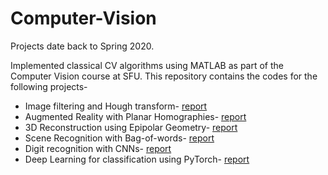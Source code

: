 # Computer-Vision

Projects date back to Spring 2020.

Implemented classical CV algorithms using MATLAB as part of the Computer Vision course at SFU. This repository contains the codes for the following projects-

- Image filtering and Hough transform- [report](https://drive.google.com/file/d/1QqBbcHZGs7zhz3CrfCdCA7E6ke2NNC-c/view?usp=sharing)
- Augmented Reality with Planar Homographies- [report](https://drive.google.com/file/d/1POFBY6csVD-wH50DchUtKc9osTg88mi7/view?usp=sharing)
- 3D Reconstruction using Epipolar Geometry- [report](https://drive.google.com/file/d/14iWxOScMjv6fytLMJf0EIxeAEmpNqUw8/view?usp=sharing)
- Scene Recognition with Bag-of-words- [report](https://drive.google.com/file/d/1jwMwBisRtRHLaTnJ71643oe64Ry6ClwY/view?usp=sharing)
- Digit recognition with CNNs- [report](https://drive.google.com/file/d/11J6dcnmar9iGS2oEoaYRAQjtWC0uYGkL/view?usp=sharing)
- Deep Learning for classification using PyTorch- [report](https://drive.google.com/file/d/1KWCkbbIlSX5sP4CqbdrhWmagVI6iYlDo/view?usp=sharing)
